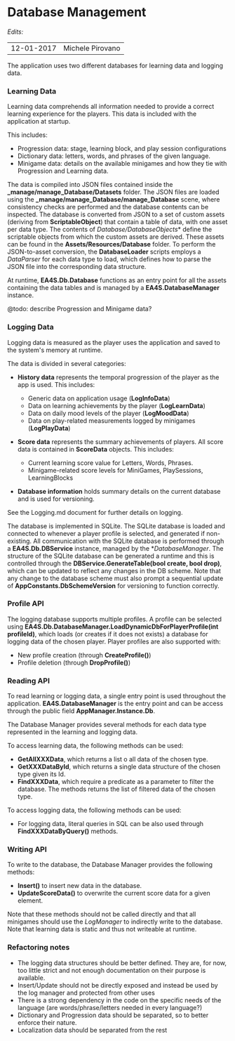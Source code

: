 Database Management
===============

*Edits:*

<table>
  <tr>
    <td>12-01-2017</td>
    <td>Michele Pirovano</td>
  </tr>
</table>

The application uses two different databases for learning data and logging data.

### Learning Data

Learning data comprehends all information needed to provide a correct learning experience for the players.
This data is included with the application at startup.

This includes:
 * Progression data: stage, learning block, and play session configurations
 * Dictionary data: letters, words, and phrases of the given language.
 * Minigame data: details on the available minigames and how they tie with Progression and Learning data.
 
The data is compiled into JSON files contained inside the **_manage/manage_Database/Datasets** folder.
The JSON files are loaded using the **_manage/manage_Database/manage_Database** scene, where consistency checks are performed and the database contents can be inspected.
The database is converted from JSON to a set of custom assets (deriving from **ScriptableObject**) that contain a table of data, with one asset per data type. The contents of *Database/DatabaseObjects** define the scriptable objects from which the custom assets are derived.
These assets can be found in the **Assets/Resources/Database** folder.
To perform the JSON-to-asset conversion, the **DatabaseLoader** scripts employs a *DataParser* for each data type to load, which defines how to parse the JSON file into the corresponding data structure.

At runtime, **EA4S.Db.Database** functions as an entry point for all the assets containing the data tables and is managed by a **EA4S.DatabaseManager** instance.


@todo: describe Progression and Minigame data?

### Logging Data

Logging data is measured as the player uses the application and saved to the system's memory at runtime.

The data is divided in several categories:

 * **History data** represents the temporal progression of the player as the app is used. This includes:
   * Generic data on application usage (**LogInfoData**)
   * Data on learning achievements by the player (**LogLearnData**)
   * Data on daily mood levels of the player (**LogMoodData**)
   * Data on play-related measurements logged by minigames (**LogPlayData**)

 * **Score data** represents the summary achievements of players. All score data is contained in **ScoreData** objects. This includes:
   * Current learning score value for Letters, Words, Phrases.
   * Minigame-related score levels for MiniGames, PlaySessions, LearningBlocks

 * **Database information** holds summary details on the current database and is used for versioning.
  
See the Logging.md document for further details on logging.
  
The database is implemented in SQLite.
The SQLite database is loaded and connected to whenever a player profile is selected, and generated if non-existing. 
All communication with the SQLite database is performed through a **EA4S.Db.DBService** instance, managed by the **DatabaseManager*.
The structure of the SQLite database can be generated a runtime and this is controlled through the **DBService.GenerateTable(bool create, bool drop)**, which can be updated to reflect any changes in the DB scheme.
Note that any change to the database scheme must also prompt a sequential update of **AppConstants.DbSchemeVersion** for versioning to function correctly.






### Profile API

The logging database supports multiple profiles.
A profile can be selected using **EA4S.Db.DatabaseManager.LoadDynamicDbForPlayerProfile(int profileId)**, which loads (or creates if it does not exists) a database for logging data of the chosen player.
Player profiles are also supported with:
 * New profile creation (through **CreateProfile()**)
 * Profile deletion (through **DropProfile()**)

### Reading API

To read learning or logging data, a single entry point is used throughout the application.
**EA4S.DatabaseManager** is the entry point and can be access through the public field **AppManager.Instance.Db**.

The Database Manager provides several methods for each data type represented in the learning and logging data.

To access learning data, the following methods can be used:
 * **GetAllXXXData**, which returns a list o all data of the chosen type.
 * **GetXXXDataById**, which returns a single data structure of the chosen type given its Id.
 * **FindXXXData**, which require a predicate as a parameter to filter the database. The methods returns the list of filtered data of the chosen type.

To access logging data, the following methods can be used:

 * For logging data, literal queries in SQL can be also used through **FindXXXDataByQuery()** methods.

### Writing API

To write to the database, the Database Manager provides the following methods:
 * **Insert<T>()** to insert new data in the database.
 * **UpdateScoreData()** to overwrite the current score data for a given element.

Note that these methods should not be called directly and that all minigames should use the *LogManager* to indirectly write to the database. 
Note that learning data is static and thus not writeable at runtime.

### Refactoring notes

 * The logging data structures should be better defined. They are, for now, too little strict and not enough documentation on their purpose is available.
 * Insert/Update should not be directly exposed and instead be used by the log manager and protected from other uses
 * There is a strong dependency in the code on the specific needs of the language (are words/phrase/letters needed in every language?)
 * Dictionary and Progression data should be separated, so to better enforce their nature.
 * Localization data should be separated from the rest